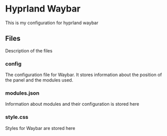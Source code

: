 # Hyprland Waybar
This is my configuration for hyprland waybar

## Files
Description of the files

### config
The configuration file for Waybar. It stores information about the position of the panel and the modules used.

### modules.json
Information about modules and their configuration is stored here

### style.css
Styles for Waybar are stored here
